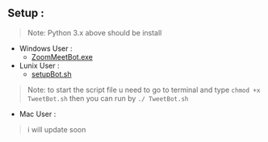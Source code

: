 ## Setup :
> Note: Python 3.x above should be install
* Windows User :
  * [ZoomMeetBot.exe]()
* Lunix User :
  * [setupBot.sh](https://github.com/Sukarnascience/automationBot/blob/main/zoomMeetBot/setupBot.sh)
> Note: to start the script file u need to go to terminal
> and type ```chmod +x TweetBot.sh``` then you can run by
> ```./ TweetBot.sh```
* Mac User :
> i will update soon
